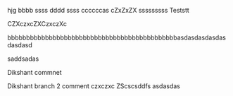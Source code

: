 hjg
bbbb
ssss
dddd
ssss
ccccccas
cZxZxZX
sssssssss
Teststt

CZXczxcZXCzxczXc

bbbbbbbbbbbbbbbbbbbbbbbbbbbbbbbbbbbbbbbbbbbbbasdasdasdasdasdasdasd

saddsadas

Dikshant commnet

Dikshant branch 2 comment
czxczxc
ZScscsddfs
asdasdas
